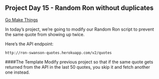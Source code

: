 ## Project Day 15 - Random Ron without duplicates
[Go Make Things](https://gomakethings.com/)

In today’s project, we’re going to modify our Random Ron script to prevent the same quote from showing up twice.

Here’s the API endpoint:
```
http://ron-swanson-quotes.herokuapp.com/v2/quotes
```


####The Template
Modify previous project so that if the same quote gets returned from the API in the last 50 quotes, you skip it and fetch another one instead.
